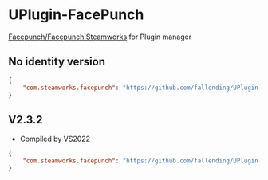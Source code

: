 # UPlugin-FacePunch

[Facepunch/Facepunch.Steamworks](https://github.com/Facepunch/Facepunch.Steamworks) for Plugin manager

## No identity version

```json
{
    "com.steamworks.facepunch": "https://github.com/fallending/UPlugin-FacePunch.git?path=/#v0.0.3"
}
```

## V2.3.2

* Compiled by VS2022

```json
{
    "com.steamworks.facepunch": "https://github.com/fallending/UPlugin-FacePunch.git?path=/#v2.3.2-alpha"
}
```